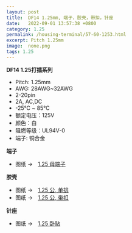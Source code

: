 ```yaml
---
layout: post
title:  DF14 1.25mm, 端子，胶壳，带扣，针座
date:   2022-09-01 13:57:38 +0800
category: 1.25
permalink: /housing-terminal/57-60-1253.html
excerpt: Pitch 1.25mm
image:  none.png
tags: 1.25
---
```



__DF14 1.25打插系列__


* Pitch: 1.25mm
* AWG: 28AWG~32AWG
* 2-20pin
* 2A, AC,DC
* -25℃ ~ 85℃
* 额定电压：125V
* 颜色：白
* 阻燃等级：UL94V-0
* 端子: 铜合金


__端子__

* 图纸 →　[1.25 母端子](/assets/2022/57-1253-DF14-T.pdf)

__胶壳__

* 图纸 →　[1.25 公, 单排](/assets/2022/58-1253-DF14-H-XDYT.pdf)
* 图纸 →　[1.25 公, 带扣](/assets/2022/60-1253-DF14-H-ZL.pdf)


__针座__

* 图纸 →　[1.25 卧贴](/assets/2022/59-1253-DF14.pdf)



